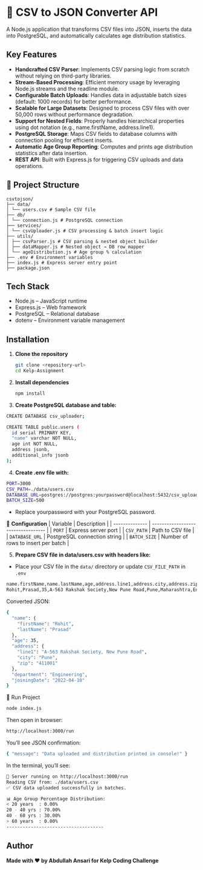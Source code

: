 # 📂 CSV to JSON Converter API

A Node.js application that transforms CSV files into JSON, inserts the data into PostgreSQL, and automatically calculates age distribution statistics.

## Key Features

- **Handcrafted CSV Parser**: Implements CSV parsing logic from scratch without relying on third-party libraries.
- **Stream-Based Processing**: Efficient memory usage by leveraging Node.js streams and the readline module.
- **Configurable Batch Uploads**: Handles data in adjustable batch sizes (default: 1000 records) for better performance.
- **Scalable for Large Datasets**: Designed to process CSV files with over 50,000 rows without performance degradation.
- **Support for Nested Fields**: Properly handles hierarchical properties using dot notation (e.g., name.firstName, address.line1).
- **PostgreSQL Storage**: Maps CSV fields to database columns with connection pooling for efficient inserts.
- **Automatic Age Group Reporting**: Computes and prints age distribution statistics after data insertion.
- **REST API**: Built with Express.js for triggering CSV uploads and data operations.

## 📂 Project Structure

```
csvtojson/
├── data/
│ └── users.csv # Sample CSV file
├── db/
│ └── connection.js # PostgreSQL connection
├── services/
│ └── csvUploader.js # CSV processing & batch insert logic
├── utils/
│ ├── csvParser.js # CSV parsing & nested object builder
│ ├── dataMapper.js # Nested object → DB row mapper
│ └── ageDistribution.js # Age group % calculation
├── .env # Environment variables
├── index.js # Express server entry point
├── package.json
```

## Tech Stack
- Node.js – JavaScript runtime
- Express.js – Web framework
- PostgreSQL – Relational database
- dotenv – Environment variable management

## Installation

1. **Clone the repository**
   ```bash
   git clone <repository-url>
   cd Kelp-Assignment
   ```

2. **Install dependencies**
   ```bash
   npm install
   ```
3. **Create PostgreSQL database and table:**

```bash
CREATE DATABASE csv_uploader;

CREATE TABLE public.users (
  id serial PRIMARY KEY,
  "name" varchar NOT NULL,
  age int NOT NULL,
  address jsonb,
  additional_info jsonb
);
```
4. **Create .env file with:**
```bash
PORT=3000
CSV_PATH=./data/users.csv
DATABASE_URL=postgres://postgres:yourpassword@localhost:5432/csv_uploader
BATCH_SIZE=500
```
- Replace yourpassword with your PostgreSQL password.

🔧 **Configuration**
| Variable       | Description                        |
| -------------- | ---------------------------------- |
| `PORT`         | Express server port                |
| `CSV_PATH`     | Path to CSV file                   |
| `DATABASE_URL` | PostgreSQL connection string       |
| `BATCH_SIZE`   | Number of rows to insert per batch |
 


5. **Prepare CSV file in data/users.csv with headers like:**
- Place your CSV file in the `data/` directory or update `CSV_FILE_PATH` in `.env`
```bash
name.firstName,name.lastName,age,address.line1,address.city,address.zip,department,joiningDate
Rohit,Prasad,35,A-563 Rakshak Society,New Pune Road,Pune,Maharashtra,Engineering,2022-04-10
```
Converted JSON:
```bash
{
  "name": {
    "firstName": "Rohit",
    "lastName": "Prasad"
  },
  "age": 35,
  "address": {
    "line1": "A-563 Rakshak Society, New Pune Road",
    "city": "Pune",
    "zip": "411001"
  },
  "department": "Engineering",
  "joiningDate": "2022-04-10"
}
```
🚀 Run Project
```bash
node index.js
```

Then open in browser:
```bash
http://localhost:3000/run
```

You’ll see JSON confirmation:
```bash
{ "message": "Data uploaded and distribution printed in console!" }
```

In the terminal, you’ll see:

```bash
🚀 Server running on http://localhost:3000/run
Reading CSV from: ./data/users.csv
✅ CSV data uploaded successfully in batches.

📊 Age Group Percentage Distribution:
< 20 years  : 0.00%
20 - 40 yrs : 70.00%
40 - 60 yrs : 30.00%
> 60 years  : 0.00%
------------------------------------
```
## Author
**Made with ❤️ by Abdullah Ansari for Kelp Coding Challenge**
